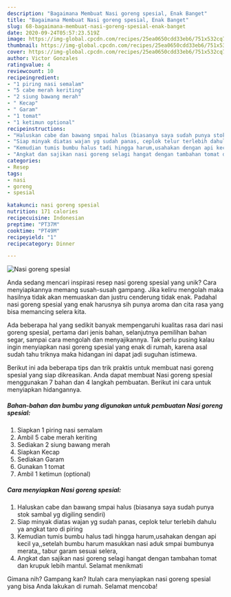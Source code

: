 ```yaml
---
description: "Bagaimana Membuat Nasi goreng spesial, Enak Banget"
title: "Bagaimana Membuat Nasi goreng spesial, Enak Banget"
slug: 68-bagaimana-membuat-nasi-goreng-spesial-enak-banget
date: 2020-09-24T05:57:23.519Z
image: https://img-global.cpcdn.com/recipes/25ea0650cdd33eb6/751x532cq70/nasi-goreng-spesial-foto-resep-utama.jpg
thumbnail: https://img-global.cpcdn.com/recipes/25ea0650cdd33eb6/751x532cq70/nasi-goreng-spesial-foto-resep-utama.jpg
cover: https://img-global.cpcdn.com/recipes/25ea0650cdd33eb6/751x532cq70/nasi-goreng-spesial-foto-resep-utama.jpg
author: Victor Gonzales
ratingvalue: 4
reviewcount: 10
recipeingredient:
- "1 piring nasi semalam"
- "5 cabe merah keriting"
- "2 siung bawang merah"
- " Kecap"
- " Garam"
- "1 tomat"
- "1 ketimun optional"
recipeinstructions:
- "Haluskan cabe dan bawang smpai halus (biasanya saya sudah punya stok sambal yg digiling sendiri)"
- "Siap minyak diatas wajan yg sudah panas, ceplok telur terlebih dahulu ya angkat taro di piring"
- "Kemudian tumis bumbu halus tadi hingga harum,usahakan dengan api kecil ya,,setelah bumbu harum masukkan nasi aduk smpai bumbunya merata,, tabur garam sesuai selera,"
- "Angkat dan sajikan nasi goreng selagi hangat dengan tambahan tomat dan krupuk lebih mantul. Selamat menikmati"
categories:
- Resep
tags:
- nasi
- goreng
- spesial

katakunci: nasi goreng spesial 
nutrition: 171 calories
recipecuisine: Indonesian
preptime: "PT37M"
cooktime: "PT49M"
recipeyield: "1"
recipecategory: Dinner

---
```



![Nasi goreng spesial](https://img-global.cpcdn.com/recipes/25ea0650cdd33eb6/751x532cq70/nasi-goreng-spesial-foto-resep-utama.jpg)

Anda sedang mencari inspirasi resep nasi goreng spesial yang unik? Cara menyiapkannya memang susah-susah gampang. Jika keliru mengolah maka hasilnya tidak akan memuaskan dan justru cenderung tidak enak. Padahal nasi goreng spesial yang enak harusnya sih punya aroma dan cita rasa yang bisa memancing selera kita.

Ada beberapa hal yang sedikit banyak mempengaruhi kualitas rasa dari nasi goreng spesial, pertama dari jenis bahan, selanjutnya pemilihan bahan segar, sampai cara mengolah dan menyajikannya. Tak perlu pusing kalau ingin menyiapkan nasi goreng spesial yang enak di rumah, karena asal sudah tahu triknya maka hidangan ini dapat jadi suguhan istimewa.




Berikut ini ada beberapa tips dan trik praktis untuk membuat nasi goreng spesial yang siap dikreasikan. Anda dapat membuat Nasi goreng spesial menggunakan 7 bahan dan 4 langkah pembuatan. Berikut ini cara untuk menyiapkan hidangannya.

<!--inarticleads1-->

##### Bahan-bahan dan bumbu yang digunakan untuk pembuatan Nasi goreng spesial:

1. Siapkan 1 piring nasi semalam
1. Ambil 5 cabe merah keriting
1. Sediakan 2 siung bawang merah
1. Siapkan  Kecap
1. Sediakan  Garam
1. Gunakan 1 tomat
1. Ambil 1 ketimun (optional)




<!--inarticleads2-->

##### Cara menyiapkan Nasi goreng spesial:

1. Haluskan cabe dan bawang smpai halus (biasanya saya sudah punya stok sambal yg digiling sendiri)
1. Siap minyak diatas wajan yg sudah panas, ceplok telur terlebih dahulu ya angkat taro di piring
1. Kemudian tumis bumbu halus tadi hingga harum,usahakan dengan api kecil ya,,setelah bumbu harum masukkan nasi aduk smpai bumbunya merata,, tabur garam sesuai selera,
1. Angkat dan sajikan nasi goreng selagi hangat dengan tambahan tomat dan krupuk lebih mantul. Selamat menikmati




Gimana nih? Gampang kan? Itulah cara menyiapkan nasi goreng spesial yang bisa Anda lakukan di rumah. Selamat mencoba!
